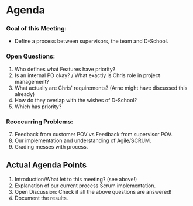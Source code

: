 # Agenda

### Goal of this Meeting:
- Define a process between supervisors, the team and D-School.

### Open Questions:
1. Who defines what Features have priority?
2. Is an internal PO okay? / What exactly is Chris role in project management?
4. What actually are Chris' requirements? (Arne might have discussed this already)
5. How do they overlap with the wishes of D-School?
6. Which has priority?

### Reoccurring Problems:
7. Feedback from customer POV vs Feedback from supervisor POV.
8. Our implementation and understanding of Agile/SCRUM.
9. Grading messes with process.

## Actual Agenda Points
1. Introduction/What let to this meeting? (see above!)
2. Explanation of our current process Scrum implementation.
3. Open Discussion: Check if all the above questions are answered!
4. Document the results.